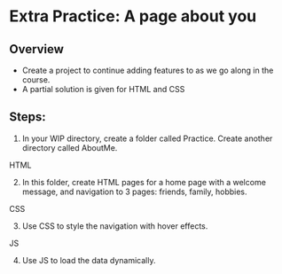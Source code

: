 # Extra Practice: A page about you

## Overview
* Create a project to continue adding features to as we go along in the course.
* A partial solution is given for HTML and CSS


## Steps:
1. In your WIP directory, create a folder called Practice. Create another directory called AboutMe.
   
HTML

2. In this folder, create HTML pages for a home page with a welcome message, and navigation to 3 pages: friends, family, hobbies.

CSS

3. Use CSS to style the navigation with hover effects.

JS

4. Use JS to load the data dynamically.


